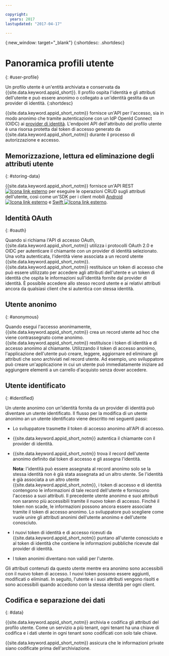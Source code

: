 ```yaml
---

copyright:
  years: 2017
lastupdated: "2017-04-17"

---
```


{:new_window: target="_blank"}
{:shortdesc: .shortdesc}


# Panoramica profili utente
{: #user-profile}

Un profilo utente è un'entità archiviata e conservata da {{site.data.keyword.appid_short}}. Il profilo ospita l'identità e gli attributi dell'utente e può essere anonimo o collegato a un'identità gestita da un provider di identità.
{:shortdesc}

{{site.data.keyword.appid_short_notm}} fornisce un'API per l'accesso, sia in modo anonimo che tramite autenticazione con un IdP OpenId Connect (OIDC) ai [provider di identità](/docs/services/appid/identity-providers.html#setting-up-idp). L'endpoint API dell'attributo del profilo utente è una risorsa protetta dal token di accesso generato da {{site.data.keyword.appid_short_notm}} durante il processo di autorizzazione e accesso.


## Memorizzazione, lettura ed eliminazione degli attributi utente
{: #storing-data}

{{site.data.keyword.appid_short_notm}} fornisce un'API REST <a href="https://appid-profiles.ng.bluemix.net/swagger-ui/index.html#/" target="_blank"> <img src="../../icons/launch-glyph.svg" alt="Icona link esterno"></a> per eseguire le operazioni CRUD sugli attributi dell'utente, così come un'SDK per i client mobili <a href="https://github.com/ibm-cloud-security/appid-clientsdk-android" target="_blank">Android <img src="../../icons/launch-glyph.svg" alt="Icona link esterno"></a> e <a href="https://github.com/ibm-cloud-security/appid-clientsdk-swift" target="_blank">Swift <img src="../../icons/launch-glyph.svg" alt="Icona link esterno"></a>.


## Identità OAuth
{: #oauth}

Quando si richiama l'API di accesso OAuth, {{site.data.keyword.appid_short_notm}} utilizza i protocolli OAuth 2.0 e OIDC per autenticare il chiamante con un provider di identità selezionato. Una volta autenticata, l'identità viene associata a un record utente {{site.data.keyword.appid_short_notm}}. {{site.data.keyword.appid_short_notm}} restituisce un token di accesso che può essere utilizzato per accedere agli attributi dell'utente e un token di identità che ospita le informazioni sull'identità fornite dal provider di identità. È possibile accedere allo stesso record utente e ai relativi attributi ancora da qualsiasi client che si autentica con stessa identità.


## Utente anonimo
{: #anonymous}

Quando esegui l'accesso anonimamente, {{site.data.keyword.appid_short_notm}} crea un record utente ad hoc che viene contrassegnato come anonimo. {{site.data.keyword.appid_short_notm}} restituisce i token di identità e di accesso anonimo al chiamante. Utilizzando il token di accesso anonimo, l'applicazione dell'utente può creare, leggere, aggiornare ed eliminare gli attributi che sono archiviati nel record utente. Ad esempio, uno sviluppatore può creare un'applicazione in cui un utente può immediatamente iniziare ad aggiungere elementi a un carrello d'acquisto senza dover accedere.


## Utente identificato
{: #identified}

Un utente anonimo con un'identità fornita da un provider di identità può diventare un utente identificato. Il flusso per la modifica di un utente anonimo an un utente identificato viene descritto nei seguenti passi:

* Lo sviluppatore trasmette il token di accesso anonimo all'API di accesso.
* {{site.data.keyword.appid_short_notm}} autentica il chiamante con il provider di identità.
* {{site.data.keyword.appid_short_notm}} trova il record dell'utente anonimo definito dal token di accesso e gli assegna l'identità.

    **Nota**: l'identità può essere assegnata al record anonimo solo se la stessa identità non è già stata assegnata ad un altro utente. Se l'identità è già associata a un altro utente {{site.data.keyword.appid_short_notm}}, i token di accesso e di identità contengono le informazioni di tale record dell'utente e forniscono l'accesso a suoi attributi. Il precedente utente anonimo e suoi attributi non saranno più accessibili tramite il nuovo token di accesso. Finché il token non scade, le informazioni possono ancora essere associate tramite il token di accesso anonimo. Lo sviluppatore può scegliere come vuole unire gli attributi anonimi dell'utente anonimo e dell'utente conosciuto.

* I nuovi token di identità e di accesso ricevuti da {{site.data.keyword.appid_short_notm}} puntano all'utente conosciuto e al token di identità che contiene le informazioni pubbliche ricevute dal provider di identità.
* I token anonimi diventano non validi per l'utente.

Gli attributi contenuti da questo utente mentre era anonimo sono accessibili con il nuovo token di accesso. I nuovi token possono essere aggiunti, modificati o eliminati. In seguito, l'utente e i suoi attributi vengono risolti e sono accessibili quando accedono con la stessa identità per ogni client.


## Codifica e separazione dei dati
{: #data}

{{site.data.keyword.appid_short_notm}} archivia e codifica gli attributi del profilo utente. Come un servizio a più tenant, ogni tenant ha una chiave di codifica e i dati utente in ogni tenant sono codificati con solo tale chiave.

{{site.data.keyword.appid_short_notm}} assicura che le informazioni private siano codificate prima dell'archiviazione.
